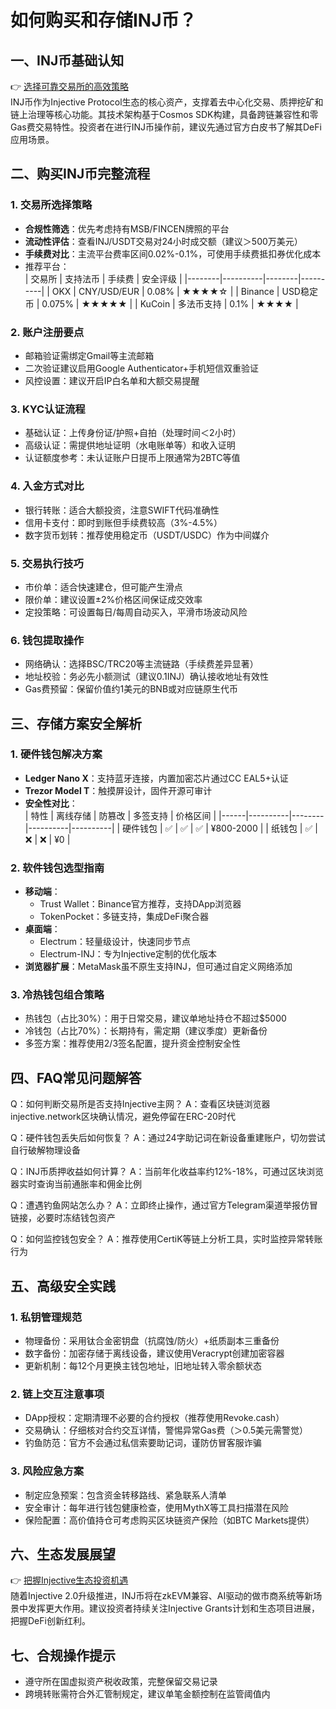 # 如何购买和存储INJ币？

## 一、INJ币基础认知
👉 [选择可靠交易所的高效策略](https://bit.ly/okx_welcome)  
INJ币作为Injective Protocol生态的核心资产，支撑着去中心化交易、质押挖矿和链上治理等核心功能。其技术架构基于Cosmos SDK构建，具备跨链兼容性和零Gas费交易特性。投资者在进行INJ币操作前，建议先通过官方白皮书了解其DeFi应用场景。

## 二、购买INJ币完整流程

### 1. 交易所选择策略
- **合规性筛选**：优先考虑持有MSB/FINCEN牌照的平台
- **流动性评估**：查看INJ/USDT交易对24小时成交额（建议＞500万美元）
- **手续费对比**：主流平台费率区间0.02%-0.1%，可使用手续费抵扣券优化成本
- 推荐平台：  
| 交易所 | 支持法币 | 手续费 | 安全评级 |
|--------|----------|--------|----------|
| OKX | CNY/USD/EUR | 0.08% | ★★★★☆ |
| Binance | USD稳定币 | 0.075% | ★★★★★ |
| KuCoin | 多法币支持 | 0.1% | ★★★★ |

### 2. 账户注册要点
- 邮箱验证需绑定Gmail等主流邮箱
- 二次验证建议启用Google Authenticator+手机短信双重验证
- 风控设置：建议开启IP白名单和大额交易提醒

### 3. KYC认证流程
- 基础认证：上传身份证/护照+自拍（处理时间＜2小时）
- 高级认证：需提供地址证明（水电账单等）和收入证明
- 认证额度参考：未认证账户日提币上限通常为2BTC等值

### 4. 入金方式对比
- 银行转账：适合大额投资，注意SWIFT代码准确性
- 信用卡支付：即时到账但手续费较高（3%-4.5%）
- 数字货币划转：推荐使用稳定币（USDT/USDC）作为中间媒介

### 5. 交易执行技巧
- 市价单：适合快速建仓，但可能产生滑点
- 限价单：建议设置±2%价格区间保证成交效率
- 定投策略：可设置每日/每周自动买入，平滑市场波动风险

### 6. 钱包提取操作
- 网络确认：选择BSC/TRC20等主流链路（手续费差异显著）
- 地址校验：务必先小额测试（建议0.1INJ）确认接收地址有效性
- Gas费预留：保留价值约1美元的BNB或对应链原生代币

## 三、存储方案安全解析

### 1. 硬件钱包解决方案
- **Ledger Nano X**：支持蓝牙连接，内置加密芯片通过CC EAL5+认证
- **Trezor Model T**：触摸屏设计，固件开源可审计
- **安全性对比**：  
| 特性 | 离线存储 | 防篡改 | 多签支持 | 价格区间 |
|------|----------|--------|----------|----------|
| 硬件钱包 | ✅ | ✅ | ✅ | ¥800-2000 |
| 纸钱包 | ✅ | ❌ | ❌ | ¥0 |

### 2. 软件钱包选型指南
- **移动端**：  
  - Trust Wallet：Binance官方推荐，支持DApp浏览器
  - TokenPocket：多链支持，集成DeFi聚合器
- **桌面端**：  
  - Electrum：轻量级设计，快速同步节点
  - Electrum-INJ：专为Injective定制的优化版本
- **浏览器扩展**：MetaMask虽不原生支持INJ，但可通过自定义网络添加

### 3. 冷热钱包组合策略
- 热钱包（占比30%）：用于日常交易，建议单地址持仓不超过$5000
- 冷钱包（占比70%）：长期持有，需定期（建议季度）更新备份
- 多签方案：推荐使用2/3签名配置，提升资金控制安全性

## 四、FAQ常见问题解答

Q：如何判断交易所是否支持Injective主网？
A：查看区块链浏览器injective.network区块确认情况，避免停留在ERC-20时代

Q：硬件钱包丢失后如何恢复？
A：通过24字助记词在新设备重建账户，切勿尝试自行破解物理设备

Q：INJ币质押收益如何计算？
A：当前年化收益率约12%-18%，可通过区块浏览器实时查询当前通胀率和佣金比例

Q：遭遇钓鱼网站怎么办？
A：立即终止操作，通过官方Telegram渠道举报仿冒链接，必要时冻结钱包资产

Q：如何监控钱包安全？
A：推荐使用CertiK等链上分析工具，实时监控异常转账行为

## 五、高级安全实践

### 1. 私钥管理规范
- 物理备份：采用钛合金密钥盘（抗腐蚀/防火）+纸质副本三重备份
- 数字备份：加密存储于离线设备，建议使用Veracrypt创建加密容器
- 更新机制：每12个月更换主钱包地址，旧地址转入零余额状态

### 2. 链上交互注意事项
- DApp授权：定期清理不必要的合约授权（推荐使用Revoke.cash）
- 交易确认：仔细核对合约交互详情，警惕异常Gas费（＞0.5美元需警觉）
- 钓鱼防范：官方不会通过私信索要助记词，谨防仿冒客服诈骗

### 3. 风险应急方案
- 制定应急预案：包含资金转移路线、紧急联系人清单
- 安全审计：每年进行钱包健康检查，使用MythX等工具扫描潜在风险
- 保险配置：高价值持仓可考虑购买区块链资产保险（如BTC Markets提供）

## 六、生态发展展望
👉 [把握Injective生态投资机遇](https://bit.ly/okx_welcome)  
随着Injective 2.0升级推进，INJ币将在zkEVM兼容、AI驱动的做市商系统等新场景中发挥更大作用。建议投资者持续关注Injective Grants计划和生态项目进展，把握DeFi创新红利。

## 七、合规操作提示
- 遵守所在国虚拟资产税收政策，完整保留交易记录
- 跨境转账需符合外汇管制规定，建议单笔金额控制在监管阈值内